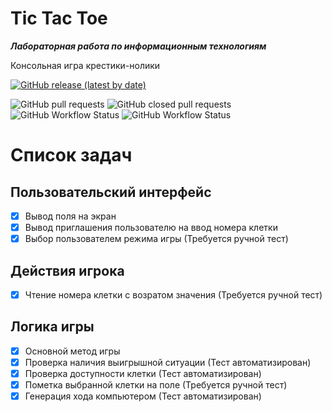 # Tic Tac Toe
***Лабораторная работа по информационным технологиям***

Консольная игра крестики-нолики


[![GitHub release (latest by date)](https://img.shields.io/github/v/release/gh0st17/tic-tac-toe)](https://github.com/gh0st17/tic-tac-toe/releases/latest)

![GitHub pull requests](https://img.shields.io/github/issues-pr/gh0st17/tic-tac-toe)
![GitHub closed pull requests](https://img.shields.io/github/issues-pr-closed/gh0st17/tic-tac-toe)
![GitHub Workflow Status](https://img.shields.io/github/actions/workflow/status/gh0st17/tic-tac-toe/.github/workflows/build.yml)
![GitHub Workflow Status](https://img.shields.io/github/actions/workflow/status/gh0st17/tic-tac-toe/.github/workflows/tests.yml?label=tests)

# Список задач

## Пользовательский интерфейс
- [x] Вывод поля на экран
- [x] Вывод приглашения пользователю на ввод номера клетки
- [x] Выбор пользователем режима игры (Требуется ручной тест)

## Действия игрока
- [x] Чтение номера клетки с возратом значения (Требуется ручной тест)

## Логика игры
- [x] Основной метод игры
- [x] Проверка наличия выигрышной ситуации (Тест автоматизирован)
- [x] Проверка доступности клетки (Тест автоматизирован)
- [x] Пометка выбранной клетки на поле (Требуется ручной тест)
- [x] Генерация хода компьютером (Тест автоматизирован)
